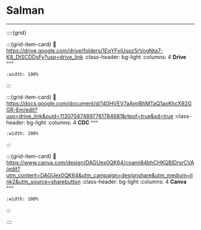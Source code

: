 # Salman

***

::::{grid} 

:::{grid-item-card}
:link: https://drive.google.com/drive/folders/1EqYFviUspz5rVogNta7-K8_DtSCDDsFy?usp=drive_link
:class-header: bg-light
:columns: 4
**Drive**
^^^


```{image} ../../Docs/Logos/256px-Google_Drive_icon_(2020).svg.png
:width: 100%
```

:::

:::{grid-item-card}
:link: https://docs.google.com/document/d/140HVEV7aAmjBhMTaQ1aoKhcX92GGR-Em/edit?usp=drive_link&ouid=113070474897761784681&rtpof=true&sd=true
:class-header: bg-light
:columns: 4
**CDC**
^^^


```{image} ../../Docs/Logos/256px-Microsoft_Office_Word_(2019–present).svg.png
:width: 100%
```

:::

:::{grid-item-card}
:link: https://www.canva.com/design/DAGUex0QK64/coami84bhCHKQBlDrsrCVA/edit?utm_content=DAGUex0QK64&utm_campaign=designshare&utm_medium=link2&utm_source=sharebutton
:class-header: bg-light
:columns: 4
**Canva**
^^^


```{image} ../../Docs/Logos/Canva_icon_2021.svg
:width: 100%
```

:::

::::

